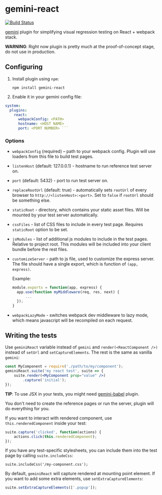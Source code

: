 # gemini-react

[![Build Status](https://travis-ci.org/researchgate/gemini-react.svg?branch=master)](https://travis-ci.org/researchgate/gemini-react)

[gemini](https://github.com/gemini-testing/gemini) plugin for simplifying visual
regression testing on React + webpack stack.

**WARNING**: Right now plugin is pretty much at the proof-of-concept stage, do
not use in production.

## Configuring

1. Install plugin using `npm`:

   ```
   npm install gemini-react
   ```

2. Enable it in your gemini config file:

```yaml
system:
  plugins:
    react:
      webpackConfig: <PATH>
      hostname: <HOST NAME>
      port: <PORT NUMBER> ```
```

### Options

* `webpackConfig` (required) – path to your webpack config. Plugin will use
  loaders from this file to build test pages.
* `listenHost` (default: 127.0.0.1) - hostname to run reference test server on.
* `port` (default: 5432) - port to run test server on.
* `replaceRootUrl` (default: true) - automatically sets `rootUrl` of every
  browser to `http://<listenHost>:<port>`. Set to `false` if `rootUrl` should be
  something else.
* `staticRoot` - directory, which contains your static asset files. Will be
mounted by your test server automatically.
* `cssFiles` - list of CSS files to include in every test page. Requires
  `staticRoot` option to be set.
* `jsModules` - list of additional js modules to include in the test pages.
  Relative to project root. This modules will be included into your client
  bundle before the rest files.
* `customizeServer` - path to js file, used to customize the express server.
  The file should have a single export, which is function of `(app, express)`.

  Example:

  ```js
  module.exports = function(app, express) {
    app.use(function myMiddleware(req, res, next) {
        ...
    });
  }
  ```
* `webpackLazyMode` - switches webpack dev middleware to lazy mode, which means
javascript will be recompiled on each request.

## Writing the tests

Use `geminiReact` variable instead of `gemini` and `render(<ReactComponent />)`
instead of `setUrl` and `setCaptureElements`. The rest is the same as vanilla
`gemini`:

```jsx
const MyComponent = require('./path/to/my/component');
geminiReact.suite('my react test', suite => {
    suite.render(<MyComponent prop="value" />)
        .capture('initial');
});
```

**TIP**: To use JSX in your tests, you might need [gemini-babel](https://github.com/researchgate/gemini-babel) plugin.

You don't need to create the reference pages or run the server, plugin will do
everything for you.

If you want to interact with rendered component, use `this.renderedComponent`
inside your test:

```javascript
suite.capture('clicked', function(actions) {
    actions.click(this.renderedComponent);
});
```

If you have any test-specific stylesheets, you can include them into the test
page by calling `suite.includeCss`:

```javscript
suite.includeCss('/my-component.css');
```

By default, `geminiReact` will capture rendered at mounting point element.
If you want to add some extra elements, use `setExtraCaptureElements`:

```javascript
suite.setExtraCaptureElements(['.popup']);
```
